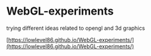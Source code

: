 # WebGL-experiments
trying different ideas related to opengl and 3d graphics

[https://lowlevel86.github.io/WebGL-experiments/](https://lowlevel86.github.io/WebGL-experiments/)
